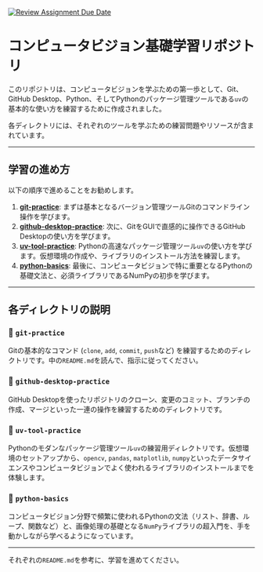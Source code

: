 [![Review Assignment Due Date](https://classroom.github.com/assets/deadline-readme-button-22041afd0340ce965d47ae6ef1cefeee28c7c493a6346c4f15d667ab976d596c.svg)](https://classroom.github.com/a/pkm44WYk)
# コンピュータビジョン基礎学習リポジトリ

このリポジトリは、コンピュータビジョンを学ぶための第一歩として、Git、GitHub Desktop、Python、そしてPythonのパッケージ管理ツールである`uv`の基本的な使い方を練習するために作成されました。

各ディレクトリには、それぞれのツールを学ぶための練習問題やリソースが含まれています。

---

## 学習の進め方

以下の順序で進めることをお勧めします。

1.  **[git-practice](./git-practice/)**: まずは基本となるバージョン管理ツールGitのコマンドライン操作を学びます。
2.  **[github-desktop-practice](./github-desktop-practice/)**: 次に、GitをGUIで直感的に操作できるGitHub Desktopの使い方を学びます。
3.  **[uv-tool-practice](./uv-tool-practice/)**: Pythonの高速なパッケージ管理ツール`uv`の使い方を学びます。仮想環境の作成や、ライブラリのインストール方法を練習します。
4.  **[python-basics](./python-basics/)**: 最後に、コンピュータビジョンで特に重要となるPythonの基礎文法と、必須ライブラリであるNumPyの初歩を学びます。

---

## 各ディレクトリの説明

### 📂 `git-practice`

Gitの基本的なコマンド (`clone`, `add`, `commit`, `push`など) を練習するためのディレクトリです。中の`README.md`を読んで、指示に従ってください。

### 📂 `github-desktop-practice`

GitHub Desktopを使ったリポジトリのクローン、変更のコミット、ブランチの作成、マージといった一連の操作を練習するためのディレクトリです。

### 📂 `uv-tool-practice`

Pythonのモダンなパッケージ管理ツール`uv`の練習用ディレクトリです。仮想環境のセットアップから、`opencv`, `pandas`, `matplotlib`, `numpy`といったデータサイエンスやコンピュータビジョンでよく使われるライブラリのインストールまでを体験します。

### 📂 `python-basics`

コンピュータビジョン分野で頻繁に使われるPythonの文法（リスト、辞書、ループ、関数など）と、画像処理の基礎となる`NumPy`ライブラリの超入門を、手を動かしながら学べるようになっています。

---

それぞれの`README.md`を参考に、学習を進めてください。